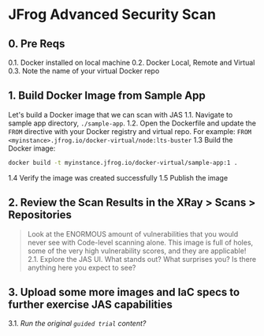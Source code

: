 # JFrog Advanced Security Scan
## 0. Pre Reqs
0.1. Docker installed on local machine
0.2. Docker Local, Remote and Virtual
0.3. Note the name of your virtual Docker repo

## 1. Build Docker Image from Sample App
Let's build a Docker image that we can scan with JAS
1.1. Navigate to sample app directory, `./sample-app`.
1.2. Open the Dockerfile and update the `FROM` directive with your Docker registry and virtual repo.
For example: `FROM <myinstance>.jfrog.io/docker-virtual/node:lts-buster`
1.3 Build the Docker image:
```bash
docker build -t myinstance.jfrog.io/docker-virtual/sample-app:1 .
```
1.4 Verify the image was created successfully
1.5 Publish the image

## 2. Review the Scan Results in the XRay > Scans > Repositories
> Look at the ENORMOUS amount of vulnerabilities that you would never see with Code-level scanning alone.
> This image is full of holes, some of the very high vulnerability scores, and they are applicable!
2.1.  Explore the JAS UI.  What stands out?  What surprises you?  Is there anything here you expect to see?

## 3. Upload some more images and IaC specs to further exercise JAS capabilities
3.1. _Run the original `guided trial` content?_

